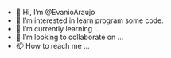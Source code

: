 - 👋 Hi, I’m @EvanioAraujo
- 👀 I’m interested in learn program some code.
- 🌱 I’m currently learning ...
- 💞️ I’m looking to collaborate on ...
- 📫 How to reach me ...

<!---
EvanioAraujo/EvanioAraujo is a ✨ special ✨ repository because its `README.md` (this file) appears on your GitHub profile.
You can click the Preview link to take a look at your changes.
--->
